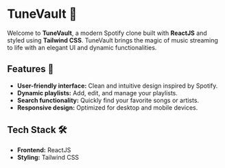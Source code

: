 # TuneVault 🎵
Welcome to **TuneVault**, a modern Spotify clone built with **ReactJS** and styled using **Tailwind CSS**. TuneVault brings the magic of music streaming to life with an elegant UI and dynamic functionalities.

## Features 🚀
- **User-friendly interface:** Clean and intuitive design inspired by Spotify.
- **Dynamic playlists:** Add, edit, and manage your playlists.
- **Search functionality:** Quickly find your favorite songs or artists.
- **Responsive design:** Optimized for desktop and mobile devices.

## Tech Stack 🛠️
- **Frontend:** ReactJS
- **Styling:** Tailwind CSS



